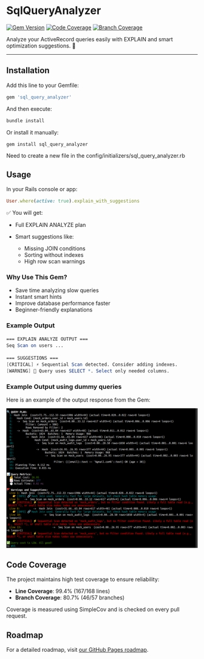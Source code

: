 # SqlQueryAnalyzer

[![Gem Version](https://badge.fury.io/rb/sql_query_analyzer.svg)](https://badge.fury.io/rb/sql_query_analyzer)
[![Code Coverage](https://img.shields.io/badge/coverage-99.4%25-brightgreen)](https://github.com/anoobbava/sql_query_analyzer)
[![Branch Coverage](https://img.shields.io/badge/branch%20coverage-80.7%25-yellow)](https://github.com/anoobbava/sql_query_analyzer)

Analyze your ActiveRecord queries easily with EXPLAIN and smart optimization suggestions. 🚀

---

## Installation

Add this line to your Gemfile:

```ruby
gem 'sql_query_analyzer'
```

And then execute:

```ruby
bundle install
```

Or install it manually:

```
gem install sql_query_analyzer
```

Need to create a new file in the config/initializers/sql_query_analyzer.rb


## Usage
In your Rails console or app:

```ruby
User.where(active: true).explain_with_suggestions

```


✅ You will get:

- Full EXPLAIN ANALYZE plan

- Smart suggestions like:
    - Missing JOIN conditions
    - Sorting without indexes
    - High row scan warnings


### Why Use This Gem?

- Save time analyzing slow queries
- Instant smart hints
- Improve database performance faster
- Beginner-friendly explanations


### Example Output

```mathematica
=== EXPLAIN ANALYZE OUTPUT ===
Seq Scan on users ...

=== SUGGESTIONS ===
[CRITICAL] ⚡ Sequential Scan detected. Consider adding indexes.
[WARNING] 🚨 Query uses SELECT *. Select only needed columns.
```


### Example Output using dummy queries

Here is an example of the output response from the Gem:

![Query Response](assets/response.png)


## Code Coverage

The project maintains high test coverage to ensure reliability:

- **Line Coverage**: 99.4% (167/168 lines)
- **Branch Coverage**: 80.7% (46/57 branches)

Coverage is measured using SimpleCov and is checked on every pull request.


## Roadmap
For a detailed roadmap, visit [our GitHub Pages roadmap](https://github.com/anoobbava/sql_query_analyzer/blob/master/ROADMAP.md).